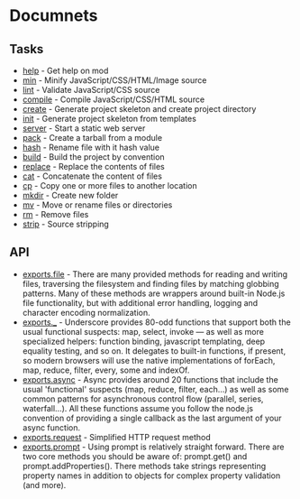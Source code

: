 # Documnets
## Tasks

* [help](https://github.com/modulejs/modjs/tree/master/doc/tasks/help.md) - Get help on mod 
* [min](https://github.com/modulejs/modjs/tree/master/doc/tasks/min.md) - Minify JavaScript/CSS/HTML/Image source 
* [lint](https://github.com/modulejs/modjs/tree/master/doc/tasks/lint.md) - Validate JavaScript/CSS source 
* [compile](https://github.com/modulejs/modjs/tree/master/doc/tasks/compile.md) - Compile JavaScript/CSS/HTML source 
* [create](https://github.com/modulejs/modjs/tree/master/doc/tasks/create.md) - Generate project skeleton and create project directory 
* [init](https://github.com/modulejs/modjs/tree/master/doc/tasks/init.md) - Generate project skeleton from templates 
* [server](https://github.com/modulejs/modjs/tree/master/doc/tasks/server.md) - Start a static web server 
* [pack](https://github.com/modulejs/modjs/tree/master/doc/tasks/pack.md) - Create a tarball from a module 
* [hash](https://github.com/modulejs/modjs/tree/master/doc/tasks/hash.md) - Rename file with it hash value 
* [build](https://github.com/modulejs/modjs/tree/master/doc/tasks/build.md) - Build the project by convention 
* [replace](https://github.com/modulejs/modjs/tree/master/doc/tasks/replace.md) - Replace the contents of files 
* [cat](https://github.com/modulejs/modjs/tree/master/doc/tasks/cat.md) - Concatenate the content of files 
* [cp](https://github.com/modulejs/modjs/tree/master/doc/tasks/cp.md) - Copy one or more files to another location 
* [mkdir](https://github.com/modulejs/modjs/tree/master/doc/tasks/mkdir.md) - Create new folder 
* [mv](https://github.com/modulejs/modjs/tree/master/doc/tasks/mv.md) - Move or rename files or directories 
* [rm](https://github.com/modulejs/modjs/tree/master/doc/tasks/rm.md) - Remove files 
* [strip](https://github.com/modulejs/modjs/tree/master/doc/tasks/strip.md) - Source stripping 
## API

* [exports.file](https://github.com/modulejs/modjs/tree/master/doc/api/file.md) - There are many provided methods for reading and writing files, traversing the filesystem and finding files by matching globbing patterns. Many of these methods are wrappers around built-in Node.js file functionality, but with additional error handling, logging and character encoding normalization. 
* [exports._](http://underscorejs.org/) - Underscore provides 80-odd functions that support both the usual functional suspects: map, select, invoke — as well as more specialized helpers: function binding, javascript templating, deep equality testing, and so on. It delegates to built-in functions, if present, so modern browsers will use the native implementations of forEach, map, reduce, filter, every, some and indexOf.
* [exports.async](https://github.com/caolan/async) - Async provides around 20 functions that include the usual 'functional' suspects (map, reduce, filter, each…) as well as some common patterns for asynchronous control flow (parallel, series, waterfall…). All these functions assume you follow the node.js convention of providing a single callback as the last argument of your async function.
* [exports.request](https://github.com/mikeal/request) - Simplified HTTP request method
* [exports.prompt](https://github.com/flatiron/prompt) - Using prompt is relatively straight forward. There are two core methods you should be aware of: prompt.get() and prompt.addProperties(). There methods take strings representing property names in addition to objects for complex property validation (and more).
